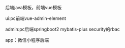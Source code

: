 后端java模板，前端vue模板

ui:pc前端vue-admin-element

admin:pc后端springboot2 mybatis-plus security的rbac

app：微信小程序后端
